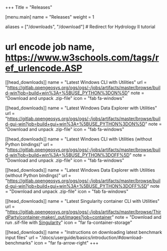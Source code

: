 +++
Title = "Releases"

[menu.main]
name = "Releases"
weight = 1

aliases = ["/downloads", "/download"] # Redirect for Hydrology II tutorial

# url encode job name, https://www.w3schools.com/tags/ref_urlencode.ASP
[[head_downloads]]
name = "Latest Windows CLI with Utilities"
url = "https://gitlab.opengeosys.org/ogs/ogs/-/jobs/artifacts/master/browse/build-win?job=build+win%3A+%5BUSE_PYTHON%3DON%5D"
note = "Download and unpack .zip-file"
icon = "fab fa-windows"

[[head_downloads]]
name = "Latest Windows Data Explorer with Utilities"
url = "https://gitlab.opengeosys.org/ogs/ogs/-/jobs/artifacts/master/browse/build-gui-win?job=build+gui+win%3A+%5BUSE_PYTHON%3DON%5D"
note = "Download and unpack .zip-file"
icon = "fab fa-windows"

[[head_downloads]]
name = "Latest Windows CLI with Utilities (without Python bindings)"
url = "https://gitlab.opengeosys.org/ogs/ogs/-/jobs/artifacts/master/browse/build-win?job=build+win%3A+%5BUSE_PYTHON%3DOFF%5D"
note = "Download and unpack .zip-file"
icon = "fab fa-windows"

[[head_downloads]]
name = "Latest Windows Data Explorer with Utilities (without Python bindings)"
url = "https://gitlab.opengeosys.org/ogs/ogs/-/jobs/artifacts/master/browse/build-gui-win?job=build+gui+win%3A+%5BUSE_PYTHON%3DOFF%5D"
note = "Download and unpack .zip-file"
icon = "fab fa-windows"

[[head_downloads]]
name = "Latest Singularity container CLI with Utilities"
url = "https://gitlab.opengeosys.org/ogs/ogs/-/jobs/artifacts/master/browse/ThirdParty/container-maker/_out/images?job=container"
note = "Download and run .sif-file with [Singularity](/docs/userguide/basics/container/)"
icon = "far fa-container-storage"

[[head_downloads]]
name = "Instructions on downloading latest benchmark input files"
url = "/docs/userguide/basics/introduction/#download-benchmarks"
icon = "far fa-arrow-right"
+++
